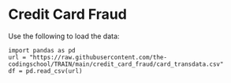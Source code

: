 # Credit Card Fraud

Use the following to load the data:
```
import pandas as pd
url = "https://raw.githubusercontent.com/the-codingschool/TRAIN/main/credit_card_fraud/card_transdata.csv"
df = pd.read_csv(url)
```